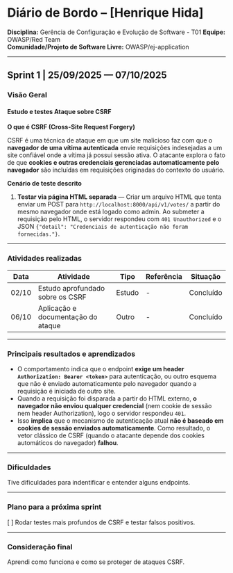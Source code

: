 # Diário de Bordo – [Henrique Hida] 

**Disciplina:** Gerência de Configuração e Evolução de Software - T01 
**Equipe:** OWASP/Red Team  
**Comunidade/Projeto de Software Livre:** OWASP/ej-application

---

## Sprint 1 | 25/09/2025 — 07/10/2025

### Visão Geral

#### Estudo e testes Ataque sobre CSRF
**O que é CSRF (Cross-Site Request Forgery)**

CSRF é uma técnica de ataque em que um site malicioso faz com que o **navegador de uma vítima autenticada** envie requisições indesejadas a um site confiável onde a vítima já possui sessão ativa. O atacante explora o fato de que **cookies e outras credenciais gerenciadas automaticamente pelo navegador** são incluídas em requisições originadas do contexto do usuário.

**Cenário de teste descrito**

1. **Testar via página HTML separada** — Criar um arquivo HTML que tenta enviar um POST para `http://localhost:8000/api/v1/votes/` a partir do mesmo navegador onde está logado como admin. Ao submeter a requisição pelo HTML, o servidor respondeu com `401 Unauthorized` e o JSON `{"detail": "Credenciais de autenticação não foram fornecidas."}`.


---

### Atividades realizadas

| Data   | Atividade | Tipo | Referência | Situação |
|--------|-----------|------|------------|----------|
| 02/10  | Estudo aprofundado sobre os CSRF | Estudo | - | Concluído |
| 06/10  | Aplicação e documentação do ataque | Outro | - | Concluído |

---

### Principais resultados e aprendizados

- O comportamento indica que o endpoint **exige um header `Authorization: Bearer <token>`** para autenticação, ou outro esquema que não é enviado automaticamente pelo navegador quando a requisição é iniciada de outro site.
- Quando a requisição foi disparada a partir do HTML externo, **o navegador não enviou qualquer credencial** (nem cookie de sessão nem header Authorization), logo o servidor respondeu `401`.
- Isso **implica** que o mecanismo de autenticação atual **não é baseado em cookies de sessão enviados automaticamente**. Como resultado, o vetor clássico de CSRF (quando o atacante depende dos cookies automáticos do navegador) **falhou**.

---

### Dificuldades

Tive dificuldades para indentificar e entender alguns endpoints.

---

### Plano para a próxima sprint

[ ] Rodar testes mais profundos de CSRF e testar falsos positivos.


---

### Consideração final
Aprendi como funciona e como se proteger de ataques CSRF.
